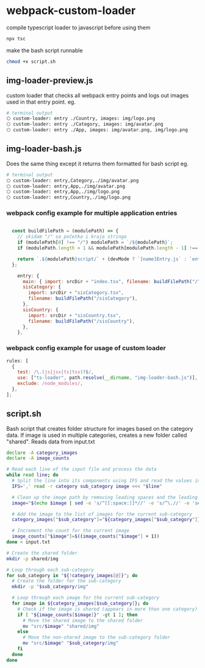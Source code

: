 # webpack-custom-loader

compile typescript loader to javascript before using them

```typescript
npx tsc
```

make the bash script runnable
```bash
chmod +x script.sh
```


## img-loader-preview.js

custom loader that checks all webpack entry points and logs out images used in that entry point.
eg.

```bash
# terminal output
⬡ custom-loader: entry ./Country, images: img/logo.png
⬡ custom-loader: entry ./Category, images: img/avatar.png
⬡ custom-loader: entry ./App, images: img/avatar.png, img/logo.png
```

## img-loader-bash.js

Does the same thing except it returns them formatted for bash script
eg.

```bash
# terminal output
⬡ custom-loader: entry,Category,./img/avatar.png
⬡ custom-loader: entry,App,./img/avatar.png
⬡ custom-loader: entry,App,./img/logo.png
⬡ custom-loader: entry,Country,./img/logo.png
```

### webpack config example for multiple application entries

```javascript

  const buildFilePath = (modulePath) => {
    // skidam "/" sa početka i kraja stringa
    if (modulePath[0] !== "/") modulePath = `/${modulePath}`;
    if (modulePath.length > 1 && modulePath[modulePath.length - 1] !== "/") modulePath = `${modulePath}/`;

    return `.${modulePath}script/` + (devMode ? `[name]Entry.js` : `entry.[contenthash].js`);
  };

    entry: {
      main: { import: srcDir + "index.tsx", filename: buildFilePath("/") },
      sisCategory: {
        import: srcDir + "sisCategory.tsx",
        filename: buildFilePath("/sisCategory"),
      },
      sisCountry: {
        import: srcDir + "sisCountry.tsx",
        filename: buildFilePath("/sisCountry"),
      },
    },

```

### webpack config example for usage of custom loader

```javascript
rules: [
  {
    test: /\.(js|jsx|ts|tsx)?$/,
    use: ["ts-loader", path.resolve(__dirname, "img-loader-bash.js")],
    exclude: /node_modules/,
  },
];
```

## script.sh

Bash script that creates folder structure for images based on the category data. If image is used in multiple categories, creates a new folder called "shared". Reads data from input.txt

```bash
declare -A category_images
declare -A image_counts

# Read each line of the input file and process the data
while read line; do
  # Split the line into its components using IFS and read the values into variables
  IFS=',' read -r category sub_category image <<< "$line"

  # Clean up the image path by removing leading spaces and the leading dot
  image="$(echo $image | sed -e 's/^[[:space:]]*//' -e 's/^\.//' -e 's#//#/#g')"

  # Add the image to the list of images for the current sub-category
  category_images["$sub_category"]="${category_images["$sub_category"]} $image"

  # Increment the count for the current image
  image_counts["$image"]=$((image_counts["$image"] + 1))
done < input.txt

# Create the shared folder
mkdir -p shared/img

# Loop through each sub-category
for sub_category in "${!category_images[@]}"; do
  # Create the folder for the sub-category
  mkdir -p "$sub_category/img"

  # Loop through each image for the current sub-category
  for image in ${category_images[$sub_category]}; do
    # Check if the image is shared (appears in more than one category)
    if [ "${image_counts[$image]}" -gt 1 ]; then
      # Move the shared image to the shared folder
      mv "src/$image" "shared/img"
    else
      # Move the non-shared image to the sub-category folder
      mv "src/$image" "$sub_category/img"
    fi
  done
done
```
